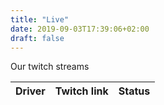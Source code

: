 ```yaml
---
title: "Live"
date: 2019-09-03T17:39:06+02:00
draft: false
---
```


Our twitch streams 

<table id="twitch-table" class="table">
    <thead>
        <tr>
            <th>Driver</th>
            <th>Twitch link</th>
            <th>Status</th>
        </tr>
    </thead>
    <tbody>
        <!-- <tr>
            <td>Andreas Olsson</td>
            <td><a href="#">jawee15</a></td>
            <td>Offline</td>
        </tr> -->
    </tbody>
</table>


<script type="text/javascript">
function successFunction(data) {
    console.log(data);
    var liveChannels = [];
    
    data.data.forEach(function(stream) {
      liveChannels.push(stream.user_name);
    });
      
    liveChannels.forEach(function(username) {
        var target = '#'+username.toLowerCase() + ' .status';
        $(target).text('Live');
    });
}

function createRows(channelsMap) {
    var rowTpl = '<tr id="{0}"><td>{1}</td><td><a href="https://twitch.tv/{2}">{3}</a></td><td class="status">Offline</td></tr>';
    // var rowTpl = '<div class="twitch-stream" id="{0}">Driver name: {1} Twitch Link <a href="https://twitch.tv/{2}">{3}</a></div>';
    channelsMap.forEach(function(obj) {
        var row = rowTpl.replace('{0}', obj.twitch)
        row = row.replace('{1}', obj.name)
        row = row.replace('{2}', obj.twitch)
        row = row.replace('{3}', obj.twitch)
        $('#twitch-table tbody').append(row)
    });
}


$(document).ready(function() {

    var channelsMap = [
        {'twitch': 'jawee15', 'name': 'Andreas Olsson'},
        {'twitch': 'hell_wille', 'name': 'Wilhelm Wiberg'},
        {'twitch': 'magnus_vallstrom', 'name': 'Magnus Vallström'},
        {'twitch': 'hell_jocke', 'name': 'Joachim Ljunggren'},
        {'twitch': 'nilsinhx', 'name': 'Niklas Hjelm'},
        {'twitch': 'hell_bodin', 'name': 'Jonas Bodin'}
    ];

    createRows(channelsMap);
    var usernames = [];
    channelsMap.forEach(function(obj) {
    	usernames.push(obj.twitch);
    });
    
    var clientId = '4cxjxen0eq8o05p15wjkouz8s5yogw';
    
    //https://api.twitch.tv/helix/streams?user_login=jawee15
    var url = 'https://api.twitch.tv/helix/streams?user_login=';
    var parameterName = 'user_login';
    
    usernames.forEach(function(username) {
        url += username + '&'+parameterName + '=';
    });
    
    url = url.substring(0, url.length-parameterName.length-2);
    
    $.ajax({
         type: 'GET',
         headers: {
             'Client-ID': clientId
         },
        url: url,
      success: successFunction
    });

});

</script>